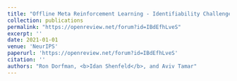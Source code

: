 ```yaml
---
title: "Offline Meta Reinforcement Learning - Identifiability Challenges and Effective Data Collection Strategies"
collection: publications
permalink: "https://openreview.net/forum?id=IBdEfhLveS"
excerpt: ''
date: 2021-01-01
venue: 'NeurIPS'
paperurl: 'https://openreview.net/forum?id=IBdEfhLveS'
citation: ''
authors: "Ron Dorfman, <b>Idan Shenfeld</b>, and Aviv Tamar"
---
```

